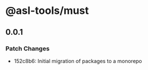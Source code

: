 # @asl-tools/must

## 0.0.1

### Patch Changes

- 152c8b6: Initial migration of packages to a monorepo
